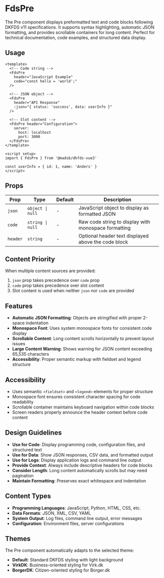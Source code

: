 # FdsPre

The Pre component displays preformatted text and code blocks following DKFDS v11 specifications. It supports syntax highlighting, automatic JSON formatting, and provides scrollable containers for long content. Perfect for technical documentation, code examples, and structured data display.

## Usage

```vue
<template>
  <!-- Code string -->
  <FdsPre
    header="JavaScript Example"
    code="const hello = 'world';"
  />

  <!-- JSON object -->
  <FdsPre
    header="API Response"
    :json="{ status: 'success', data: userInfo }"
  />

  <!-- Slot content -->
  <FdsPre header="Configuration">
    server:
      host: localhost
      port: 3000
  </FdsPre>
</template>

<script setup>
import { FdsPre } from '@madsb/dkfds-vue3'

const userInfo = { id: 1, name: 'Anders' }
</script>
```

## Props

| Prop     | Type             | Default | Description                                           |
| -------- | ---------------- | ------- | ----------------------------------------------------- |
| `json`   | `object \| null` | -       | JavaScript object to display as formatted JSON       |
| `code`   | `string \| null` | -       | Raw code string to display with monospace formatting |
| `header` | `string`         | -       | Optional header text displayed above the code block  |

## Content Priority

When multiple content sources are provided:
1. `json` prop takes precedence over `code` prop
2. `code` prop takes precedence over slot content
3. Slot content is used when neither `json` nor `code` are provided

## Features

- **Automatic JSON Formatting**: Objects are stringified with proper 2-space indentation
- **Monospace Font**: Uses system monospace fonts for consistent code display
- **Scrollable Content**: Long content scrolls horizontally to prevent layout issues
- **Large Content Warning**: Shows warning for JSON content exceeding 65,535 characters
- **Accessibility**: Proper semantic markup with fieldset and legend structure

## Accessibility

- Uses semantic `<fieldset>` and `<legend>` elements for proper structure
- Monospace font ensures consistent character spacing for code readability
- Scrollable container maintains keyboard navigation within code blocks
- Screen readers properly announce the header context before code content

## Design Guidelines

- **Use for Code**: Display programming code, configuration files, and structured text
- **Use for Data**: Show JSON responses, CSV data, and formatted output
- **Use for Logs**: Display application logs and command line output
- **Provide Context**: Always include descriptive headers for code blocks
- **Consider Length**: Long content automatically scrolls but may need pagination
- **Maintain Formatting**: Preserves exact whitespace and indentation

## Content Types

- **Programming Languages**: JavaScript, Python, HTML, CSS, etc.
- **Data Formats**: JSON, XML, CSV, YAML
- **System Output**: Log files, command line output, error messages
- **Configuration**: Environment files, server configurations

## Themes

The Pre component automatically adapts to the selected theme:
- **Default**: Standard DKFDS styling with light background
- **VirkDK**: Business-oriented styling for Virk.dk
- **BorgerDK**: Citizen-oriented styling for Borger.dk
